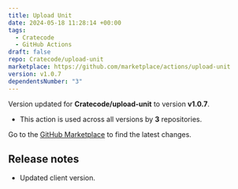 ```yaml
---
title: Upload Unit
date: 2024-05-18 11:28:14 +00:00
tags:
  - Cratecode
  - GitHub Actions
draft: false
repo: Cratecode/upload-unit
marketplace: https://github.com/marketplace/actions/upload-unit
version: v1.0.7
dependentsNumber: "3"
---
```



Version updated for **Cratecode/upload-unit** to version **v1.0.7**.
- This action is used across all versions by **3** repositories.

Go to the [GitHub Marketplace](https://github.com/marketplace/actions/upload-unit) to find the latest changes.

## Release notes

* Updated client version.
